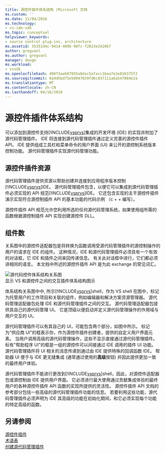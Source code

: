 ```yaml
---
title: 源控件插件体系结构 |Microsoft 文档
ms.custom: ''
ms.date: 11/04/2016
ms.technology:
- vs-ide-sdk
ms.topic: conceptual
helpviewer_keywords:
- source control plug-ins, architecture
ms.assetid: 35351d4c-9414-409b-98fc-f2023e2426b7
author: gregvanl
ms.author: gregvanl
manager: douge
ms.workload:
- vssdk
ms.openlocfilehash: 498f3aeb87855a0dac5afacc1baa7e2e816375f2
ms.sourcegitcommit: 6a9d5bd75e50947659fd6c837111a6a547884e2a
ms.translationtype: MT
ms.contentlocale: zh-CN
ms.lasthandoff: 04/16/2018
---
```

# <a name="source-control-plug-in-architecture"></a>源控件插件体系结构
可以添加到源控件支持[!INCLUDE[vsprvs](../../code-quality/includes/vsprvs_md.md)]集成的开发环境 (IDE) 的实现并附加了源代码管理插件。 IDE 将连接到源代码管理插件通过定义完善的源控件插件 API。 IDE 提供组成工具栏和菜单命令的用户界面 (UI) 来公开的源控制系统版本控制功能。 源代码管理插件实现源代码管理功能。  
  
## <a name="source-control-plug-in-resources"></a>源控件插件资源  
 源代码管理插件提供资源以帮助创建并连接到应用程序版本控制[!INCLUDE[vsprvs](../../code-quality/includes/vsprvs_md.md)]IDE。 源代码管理插件包含，以便它可以集成到源代码管理插件必须实现的 API 规范[!INCLUDE[vsprvs](../../code-quality/includes/vsprvs_md.md)]IDE。 它还包含实现的主干源控件插件演示实现符合源控制插件 API 的基本功能的代码示例 （c + + 编写）。  
  
 源控件插件 API 规范允许您利用所选的任何源代码管理系统，如果使用组所需的函数根据源控制插件 API 实现创建源控件 DLL。  
  
## <a name="components"></a>组件数  
 关系图中的源控件适配器包是将转换为函数调用受源代码管理插件的源控制操作的用户的请求在 IDE 的组件。 这种情况，IDE 和源代码管理插件必须具有一个有效的对话框，它 IDE 和插件之间来回传递信息。 有关此对话框中进行，它们都必须讲相同的语言。 本文档中所述的源控件插件 API 是为此 exchange 的常见词汇。  
  
 ![源代码控件体系结构关系图](../../extensibility/internals/media/vs_sccsdk_plug_in_arch.gif "vs_sccsdk_plug_in_arch")  
显示 VS 和源控件之间的交互插件体系结构图示  
  
 体系结构关系图中中, 所示[!INCLUDE[vsprvs](../../code-quality/includes/vsprvs_md.md)]shell，作为 VS shell 在图中，标记为托管用户的工作项目和关联的组件，例如编辑器和解决方案资源管理器。 源代码管理适配器包处理 IDE 和源代码管理插件之间的交互。 源代码管理适配器包提供其自己的源代码管理 UI。 它是顶级以便启动并定义源代码管理操作的作用域与用户交互的 UI。  
  
 源代码管理插件可以有其自己的 UI，可能包含两个部分，如图中所示。 标记为"供应商 UI"的框表示你，作为源控件插件创建者，提供的自定义用户界面元素。 当用户调用高级的源代码管理操作，这些不显示直接通过源代码管理插件。 标有"帮助程序 UI"的框是一组的源控件可以间接通过 IDE 调用的插件 UI 功能。 源代码管理插件将 UI 相关的消息传递到通过由 IDE 提供特殊的回调函数 IDE。 帮助器 UI 便于与 IDE 更无缝集成 (通常通过使用的**高级**按钮) 并因此提供更加一致的最终用户体验。  
  
 源代码管理插件不能进行更改到[!INCLUDE[vsprvs](../../code-quality/includes/vsprvs_md.md)]shell，因此，对源控件适配器包或源控制由 IDE 提供用户界面。 它必须进行最大使用通过贡献集成体验的最终用户的各种源控件插件 API 函数的实现所提供的灵活性。 源控件插件 API 文档的参考部分包括一些高级的源代码管理插件功能的信息。 若要利用这些功能，源代码管理插件必须声明为 IDE 其高级的功能在初始化期间，和它必须实现每个功能的特定高级的函数。  
  
## <a name="see-also"></a>另请参阅  
 [源控件插件](../../extensibility/source-control-plug-ins.md)   
 [术语表](../../extensibility/source-control-plug-in-glossary.md)   
 [创建源代码管理插件](../../extensibility/internals/creating-a-source-control-plug-in.md)